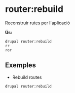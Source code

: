 # router:rebuild
Reconstruir rutes per l'aplicació

**Ús:**
```
drupal router:rebuild
rr
ror
```

## Exemples
* Rebuild routes
```
drupal router:rebuild
```
